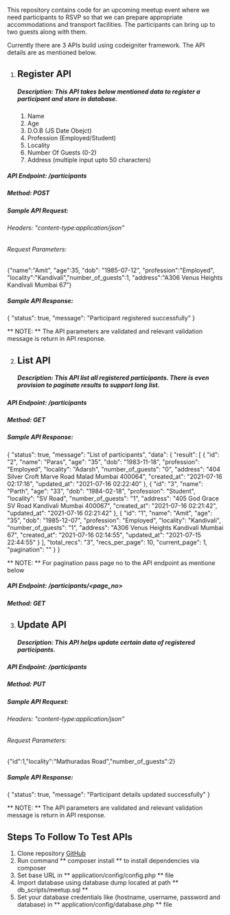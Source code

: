 This repository contains code for an upcoming meetup event where we need participants to RSVP so that we can prepare appropriate accommodations and transport facilities. The participants can bring up to two guests along with them.

Currently there are 3 APIs build using codeigniter framework. The API details are as mentioned below.

1. ## Register API
	##### Description: This API takes below mentioned data to register a participant and store in database.
	1. Name
	2. Age
	3. D.O.B (JS Date Obejct)
	4. Profession (Employed/Student)
	5. Locality
	6. Number Of Guests (0-2)
	7. Address (multiple input upto 50 characters)

##### API Endpoint: /participants
##### Method: POST

##### Sample API Request:

###### Headers: "content-type:application/json"

###### Request Parameters:
{"name":"Amit", "age":35, "dob": "1985-07-12", "profession":"Employed", "locality":"Kandivali","number_of_guests":1, "address":"A306 Venus Heights Kandivali Mumbai 67"}

##### Sample API Response:
{
    "status": true,
    "message": "Participant registered successfully"
}

** NOTE: **
The API parameters are validated and relevant validation message is return in API response.

2. ## List API
	##### Description: This API list all registered participants. There is even provision to paginate results to support long list.

##### API Endpoint: /participants
##### Method: GET

##### Sample API Response:
{
    "status": true,
    "message": "List of participants",
    "data": {
        "result": [
            {
                "id": "2",
                "name": "Paras",
                "age": "35",
                "dob": "1983-11-18",
                "profession": "Employed",
                "locality": "Adarsh",
                "number_of_guests": "0",
                "address": "404 Silver Croft Marve Road Malad Mumbai 400064",
                "created_at": "2021-07-16 02:17:16",
                "updated_at": "2021-07-16 02:22:40"
            },
            {
                "id": "3",
                "name": "Parth",
                "age": "33",
                "dob": "1984-02-18",
                "profession": "Student",
                "locality": "SV Road",
                "number_of_guests": "1",
                "address": "405 God Grace SV Road Kandivali Mumbai 400067",
                "created_at": "2021-07-16 02:21:42",
                "updated_at": "2021-07-16 02:21:42"
            },
            {
                "id": "1",
                "name": "Amit",
                "age": "35",
                "dob": "1985-12-07",
                "profession": "Employed",
                "locality": "Kandivali",
                "number_of_guests": "1",
                "address": "A306 Venus Heights Kandivali Mumbai 67",
                "created_at": "2021-07-16 02:14:55",
                "updated_at": "2021-07-15 22:44:55"
            }
        ],
        "total_recs": "3",
        "recs_per_page": 10,
        "current_page": 1,
        "pagination": ""
    }
}

** NOTE: **
For pagination pass page no to the API endpoint as mentione below 

##### API Endpoint: /participants/<page_no>
##### Method: GET

3. ## Update API
	##### Description: This API helps update certain data of registered participants.

##### API Endpoint: /participants
##### Method: PUT

##### Sample API Request:

###### Headers: "content-type:application/json"

###### Request Parameters:
{"id":1,"locality":"Mathuradas Road","number_of_guests":2}

##### Sample API Response:
{
    "status": true,
    "message": "Participant details updated successfully"
}

** NOTE: **
The API parameters are validated and relevant validation message is return in API response.

## Steps To Follow To Test APIs
1. Clone repository [GitHub](https://github.com/sonyamit/meetup.git)
2. Run command ** composer install ** to install dependencies via composer
3. Set base URL in ** application/config/config.php ** file
4. Import database using database dump located at path ** db_scripts/meetup.sql **
5. Set your database credentials like (hostname, username, password and database) in ** application/config/database.php ** file

